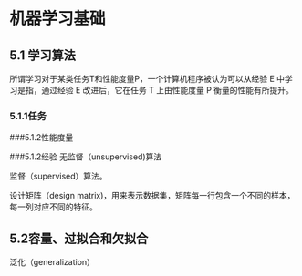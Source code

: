 # 机器学习基础
## 5.1 学习算法
所谓学习对于某类任务T和性能度量P，一个计算机程序被认为可以从经验 E 中学习是指，通过经验 E 改进后，它在任务 T 上由性能度量 P 衡量的性能有所提升。
### 5.1.1任务

###5.1.2性能度量

###5.1.2经验
无监督（unsupervised)算法

监督（supervised）算法。

设计矩阵（design matrix)，用来表示数据集，矩阵每一行包含一个不同的样本，每一列对应不同的特征。

## 5.2容量、过拟合和欠拟合
泛化（generalization）

